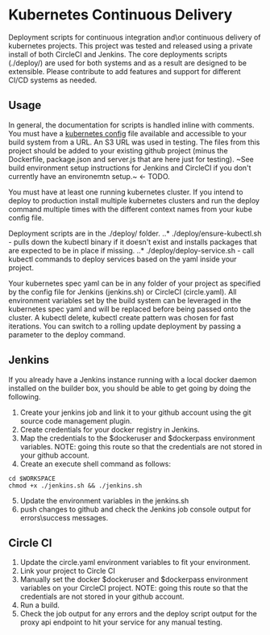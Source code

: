 
# Kubernetes Continuous Delivery
Deployment scripts for continuous integration and\or continuous delivery of kubernetes projects. This project was tested and released using a private install of both CircleCI and Jenkins. The core deployments scripts (./deploy/) are used for both systems and as a result are designed to be extensible. Please contribute to add features and support for different CI/CD systems as needed.

## Usage

In general, the documentation for scripts is handled inline with comments. You must have a [kubernetes config](http://kubernetes.io/v1.0/docs/user-guide/kubeconfig-file.html) file available and accessible to your build system from a URL. An S3 URL was used in testing. The files from this project should be added to your existing github project (minus the Dockerfile, package.json and server.js that are here just for testing).  ~See build environment setup instructions for Jenkins and CircleCI if you don't currently have an environemtn setup.~ <- TODO.

You must have at least one running kubernetes cluster. If you intend to deploy to production install multiple kubernetes clusters and run the deploy command multiple times with the different context names from your kube config file.

Deployment scripts are in the ./deploy/ folder.
..* ./deploy/ensure-kubectl.sh - pulls down the kubectl binary if it doesn't exist and installs packages that are expected to be in place if missing.
..* ./deploy/deploy-service.sh - call kubectl commands to deploy services based on the yaml inside your project.

Your kubernetes spec yaml can be in any folder of your project as specified by the config file for Jenkins (jenkins.sh) or CircleCI (circle.yaml). All environment variables set by the build system can be leveraged in the kubernetes spec yaml and will be replaced before being passed onto the cluster. A kubectl delete, kubectl create pattern was chosen for fast iterations. You can switch to a rolling update deployment by passing a parameter to the deploy command.


## Jenkins
If you already have a Jenkins instance running with a local docker daemon installed on the builder box, you should be able to get going by doing the following.

1. Create your jenkins job and link it to your github account using the git source code management plugin.
2. Create credentials for your docker registry in Jenkins.
3. Map the credentials to the $dockeruser and $dockerpass environment variables. NOTE: going this route so that the credentials are not stored in your github account.
4. Create an execute shell command as follows:
```
cd $WORKSPACE
chmod +x ./jenkins.sh && ./jenkins.sh
```
5. Update the environment variables in the jenkins.sh
6. push changes to github and check the Jenkins job console output for errors\success messages.

## Circle CI
1. Update the circle.yaml environment variables to fit your environment.
2. Link your project to Circle CI
3. Manually set the docker $dockeruser and $dockerpass environment variables on your CircleCI project. NOTE: going this route so that the credentials are not stored in your github account.
4. Run a build.
3. Check the job output for any errors and the deploy script output for the proxy api endpoint to hit your service for any manual testing.